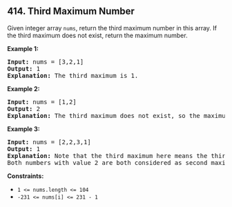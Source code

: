 ## 414. Third Maximum Number

Given integer array `nums`, return the third maximum number in this array. If the third maximum does not exist, return the maximum number.

**Example 1:**

<pre>
<b>Input:</b> nums = [3,2,1]
<b>Output:</b> 1
<b>Explanation:</b> The third maximum is 1.
</pre>

**Example 2:**

<pre>
<b>Input:</b> nums = [1,2]
<b>Output:</b> 2
<b>Explanation:</b> The third maximum does not exist, so the maximum (2) is returned instead.
</pre>

**Example 3:**

<pre>
<b>Input:</b> nums = [2,2,3,1]
<b>Output:</b> 1
<b>Explanation:</b> Note that the third maximum here means the third maximum distinct number.
Both numbers with value 2 are both considered as second maximum.
</pre>

**Constraints:**
- `1 <= nums.length <= 104`
- `-231 <= nums[i] <= 231 - 1`